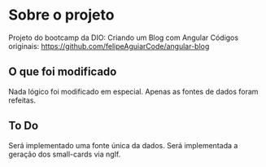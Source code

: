 # Sobre o projeto

Projeto do bootcamp da DIO: Criando um Blog com Angular 
Códigos originais: https://github.com/felipeAguiarCode/angular-blog

## O que foi modificado

Nada lógico foi modificado em especial. Apenas as fontes de dados foram refeitas.

## To Do

Será implementado uma fonte única da dados.
Será implementada a geração dos small-cards via ngIf.


